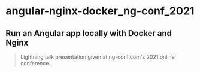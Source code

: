 # angular-nginx-docker_ng-conf_2021

## Run an Angular app locally with Docker and Nginx

>Lightning talk presentation given at ng-conf.com's 2021 online conference.
